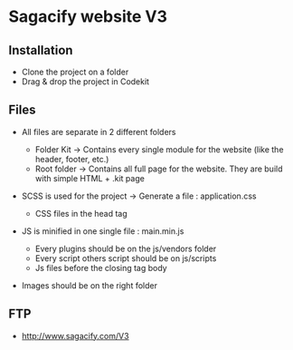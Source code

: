# Sagacify website V3

## Installation
- Clone the project on a folder
- Drag & drop the project in Codekit


## Files
- All files are separate in 2 different folders
	- Folder Kit -> Contains every single module for the website (like the header, footer, etc.)
	- Root folder -> Contains all full page for the website. They are build with simple HTML + .kit page

- SCSS is used for the project -> Generate a file : application.css
	- CSS files in the head tag

- JS is minified in one single file : main.min.js
	- Every plugins should be on the js/vendors folder
	- Every script others script should be on js/scripts
	- Js files before the closing tag body

- Images should be on the right folder

## FTP
- http://www.sagacify.com/V3